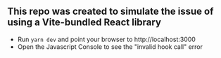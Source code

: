## This repo was created to simulate the issue of using a Vite-bundled React library

- Run `yarn dev` and point your browser to http://localhost:3000
- Open the Javascript Console to see the "invalid hook call" error
